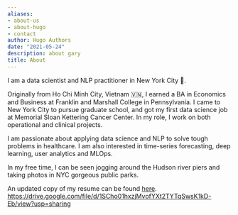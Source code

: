 ```yaml
---
aliases:
- about-us
- about-hugo
- contact
author: Hugo Authors
date: "2021-05-24"
description: about gary
title: About
---
```


I am a data scientist and NLP practitioner in New York City 🗽. 

Originally from Ho Chi Minh City, Vietnam 🇻🇳, I earned a BA in Economics and Business at Franklin and Marshall College in Pennsylvania. I came to New York City to pursue graduate school, and got my first data science job at Memorial Sloan Kettering Cancer Center. In my role, I work on both operational and clinical projects. 

I am passionate about applying data science and NLP to solve tough problems in healthcare. I am also interested in time-series forecasting, deep learning, user analytics and MLOps. 

In my free time, I can be seen jogging around the Hudson river piers and taking photos in NYC gorgeous public parks. 

An updated copy of my resume can be found [here]().
https://drive.google.com/file/d/1SCho01hxzjMvofYXt2TYTqSwsK1kD-Eb/view?usp=sharing